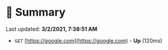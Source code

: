 # 📖 Summary
Last updated: **3/2/2021, 7:38:51 AM**

- `GET` [https://google.com](https://google.com) - **Up** (120ms)
